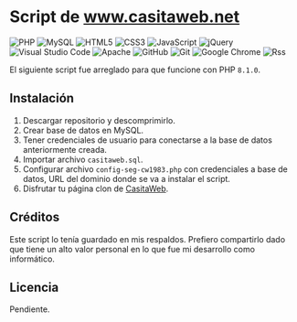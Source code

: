 # Script de www.casitaweb.net
![PHP](https://img.shields.io/badge/php-%23777BB4.svg?style=for-the-badge&logo=php&logoColor=white)
![MySQL](https://img.shields.io/badge/mysql-4479A1.svg?style=for-the-badge&logo=mysql&logoColor=white)
![HTML5](https://img.shields.io/badge/html5-%23E34F26.svg?style=for-the-badge&logo=html5&logoColor=white)
![CSS3](https://img.shields.io/badge/css3-%231572B6.svg?style=for-the-badge&logo=css3&logoColor=white)
![JavaScript](https://img.shields.io/badge/javascript-%23323330.svg?style=for-the-badge&logo=javascript&logoColor=%23F7DF1E)
![jQuery](https://img.shields.io/badge/jquery-%230769AD.svg?style=for-the-badge&logo=jquery&logoColor=white)
![Visual Studio Code](https://img.shields.io/badge/Visual%20Studio%20Code-0078d7.svg?style=for-the-badge&logo=visual-studio-code&logoColor=white)
![Apache](https://img.shields.io/badge/apache-%23D42029.svg?style=for-the-badge&logo=apache&logoColor=white)
![GitHub](https://img.shields.io/badge/github-%23121011.svg?style=for-the-badge&logo=github&logoColor=white)
![Git](https://img.shields.io/badge/git-%23F05033.svg?style=for-the-badge&logo=git&logoColor=white)
![Google Chrome](https://img.shields.io/badge/Google%20Chrome-4285F4?style=for-the-badge&logo=GoogleChrome&logoColor=white)
![Rss](https://img.shields.io/badge/rss-F88900?style=for-the-badge&logo=rss&logoColor=white)


El siguiente script fue arreglado para que funcione con PHP `8.1.0`.

## Instalación

1. Descargar repositorio y descomprimirlo.
2. Crear base de datos en MySQL.
3. Tener credenciales de usuario para conectarse a la base de datos anteriormente creada.
4. Importar archivo `casitaweb.sql`.
5. Configurar archivo `config-seg-cw1983.php` con credenciales a base de datos, URL del dominio donde se va a instalar el script.
6. Disfrutar tu página clon de [CasitaWeb](http://www.casitaweb.net/).

## Créditos

Este script lo tenía guardado en mis respaldos. Prefiero compartirlo dado que tiene un alto valor personal en lo que fue mi desarrollo como informático.

## Licencia

Pendiente.